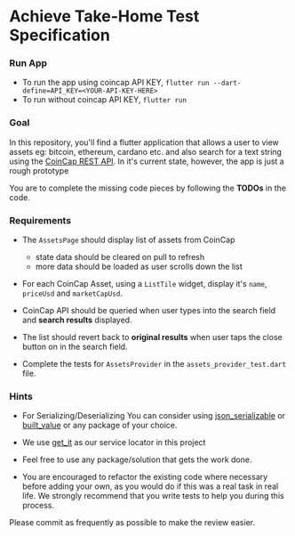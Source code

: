 # Achieve Take-Home Test Specification

### Run App
- To run the app using coincap API KEY, ```flutter run --dart-define=API_KEY=<YOUR-API-KEY-HERE>```
- To run without coincap API KEY, ```flutter run```

### Goal

In this repository, you'll find a flutter application that allows a user to view assets eg: bitcoin, ethereum, cardano etc. and also search for a text string using the [CoinCap REST API](https://docs.coincap.io/#ee30bea9-bb6b-469d-958a-d3e35d442d7a). In it's current state, however, the app is just a rough prototype

You are to complete the missing code pieces by following the **TODOs** in the code.

### Requirements

- The `AssetsPage` should display list of assets from CoinCap

  - state data should be cleared on pull to refresh
  - more data should be loaded as user scrolls down the list

- For each CoinCap Asset, using a `ListTile` widget, display it's `name`, `priceUsd` and `marketCapUsd`.

- CoinCap API should be queried when user types into the search
  field and **search results** displayed.

- The list should revert back to **original results** when user taps the close button on in the search field.

- Complete the tests for `AssetsProvider` in the `assets_provider_test.dart` file.

### Hints

- For Serializing/Deserializing You can consider using [json_serializable](https://pub.dev/packages/json_serializable) or [built_value](https://pub.dev/packages/built_value) or any package of your choice.

- We use [get_it](https://pub.dev/packages/get_it) as our service locator in this project

- Feel free to use any package/solution that gets the work done.

- You are encouraged to refactor the existing code where necessary before adding your own, as you would do if this was a real task in real life. We strongly recommend that you write tests to help you during this process.

Please commit as frequently as possible to make the review easier.
